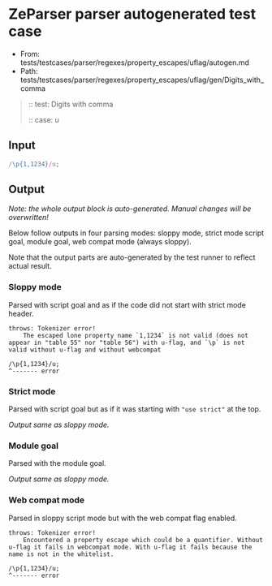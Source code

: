 # ZeParser parser autogenerated test case

- From: tests/testcases/parser/regexes/property_escapes/uflag/autogen.md
- Path: tests/testcases/parser/regexes/property_escapes/uflag/gen/Digits_with_comma

> :: test: Digits with comma
>
> :: case: u

## Input


`````js
/\p{1,1234}/u;
`````

## Output

_Note: the whole output block is auto-generated. Manual changes will be overwritten!_

Below follow outputs in four parsing modes: sloppy mode, strict mode script goal, module goal, web compat mode (always sloppy).

Note that the output parts are auto-generated by the test runner to reflect actual result.

### Sloppy mode

Parsed with script goal and as if the code did not start with strict mode header.

`````
throws: Tokenizer error!
    The escaped lone property name `1,1234` is not valid (does not appear in "table 55" nor "table 56") with u-flag, and `\p` is not valid without u-flag and without webcompat

/\p{1,1234}/u;
^------- error
`````

### Strict mode

Parsed with script goal but as if it was starting with `"use strict"` at the top.

_Output same as sloppy mode._

### Module goal

Parsed with the module goal.

_Output same as sloppy mode._

### Web compat mode

Parsed in sloppy script mode but with the web compat flag enabled.

`````
throws: Tokenizer error!
    Encountered a property escape which could be a quantifier. Without u-flag it fails in webcompat mode. With u-flag it fails because the name is not in the whitelist.

/\p{1,1234}/u;
^------- error
`````

